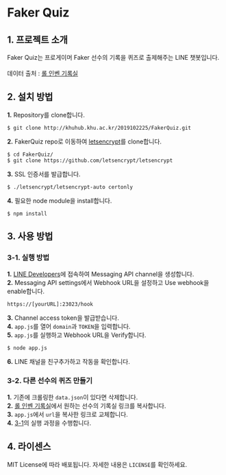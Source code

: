# Faker Quiz

## 1. 프로젝트 소개
Faker Quiz는 프로게이머 Faker 선수의 기록을 퀴즈로 출제해주는 LINE 챗봇입니다.<br><br>
데이터 출처 : [롤 인벤 기록실](http://lol.inven.co.kr/dataninfo/proteam/progamer.php?code=135)

## 2. 설치 방법
**1.** Repository를 clone합니다.<br>

```
$ git clone http://khuhub.khu.ac.kr/2019102225/FakerQuiz.git
```

**2.** FakerQuiz repo로 이동하여 [letsencrypt](https://letsencrypt.org/ko/)를 clone합니다.<br>

```
$ cd FakerQuiz/
$ git clone https://github.com/letsencrypt/letsencrypt
```

**3.** SSL 인증서를 발급합니다.<br>

```
$ ./letsencrypt/letsencrypt-auto certonly
```

**4.** 필요한 node module을 install합니다.<br>

```
$ npm install
```

## 3. 사용 방법
### 3-1. 실행 방법
**1.** [LINE Developers](https://developers.line.biz/en/)에 접속하여 Messaging API channel을 생성합니다.<br>
**2.** Messaging API settings에서 Webhook URL을 설정하고 Use webhook을 enable합니다.<br>

```
https://[yourURL]:23023/hook
```

**3.** Channel access token을 발급받습니다.<br>
**4.** `app.js`를 열어 `domain`과 `TOKEN`을 입력합니다.<br>
**5.** `app.js`를 실행하고 Webhook URL을 Verify합니다.<br>

```
$ node app.js
```

**6.** LINE 채널을 친구추가하고 작동을 확인합니다.<br>

### 3-2. 다른 선수의 퀴즈 만들기
**1.** 기존에 크롤링한 `data.json`이 있다면 삭제합니다.<br>
**2.** [롤 인벤 기록실](http://lol.inven.co.kr/dataninfo/match/playerList.php)에서 원하는 선수의 기록실 링크를 복사합니다.<br>
**3.** `app.js`에서 `url`을 복사한 링크로 교체합니다.<br>
**4.** [3-1](http://khuhub.khu.ac.kr/2019102225/FakerQuiz#3-1-%EC%8B%A4%ED%96%89-%EB%B0%A9%EB%B2%95)의 실행 과정을 수행합니다.<br>

## 4. 라이센스
MIT License에 따라 배포됩니다. 자세한 내용은 `LICENSE`를 확인하세요.<br>